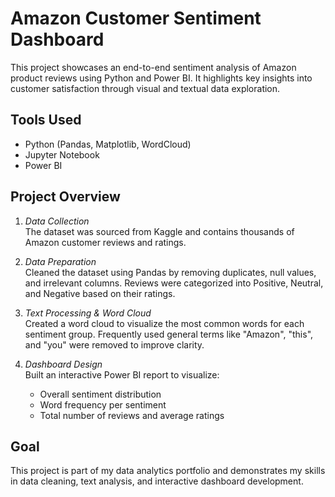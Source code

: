# Amazon Customer Sentiment Dashboard

This project showcases an end-to-end sentiment analysis of Amazon product reviews using Python and Power BI. It highlights key insights into customer satisfaction through visual and textual data exploration.

## Tools Used
- Python (Pandas, Matplotlib, WordCloud)
- Jupyter Notebook
- Power BI

## Project Overview

1. *Data Collection*  
   The dataset was sourced from Kaggle and contains thousands of Amazon customer reviews and ratings.

2. *Data Preparation*  
   Cleaned the dataset using Pandas by removing duplicates, null values, and irrelevant columns. Reviews were categorized into Positive, Neutral, and Negative based on their ratings.

3. *Text Processing & Word Cloud*  
   Created a word cloud to visualize the most common words for each sentiment group. Frequently used general terms like "Amazon", "this", and "you" were removed to improve clarity.

4. *Dashboard Design*  
   Built an interactive Power BI report to visualize:
   - Overall sentiment distribution
   - Word frequency per sentiment
   - Total number of reviews and average ratings

## Goal

This project is part of my data analytics portfolio and demonstrates my skills in data cleaning, text analysis, and interactive dashboard development.
